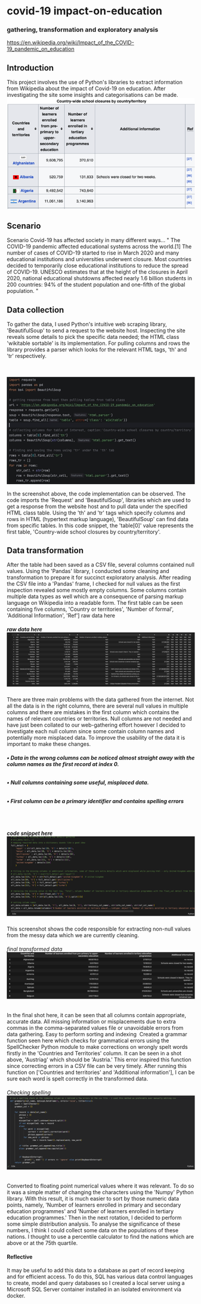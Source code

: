 # covid-19 impact-on-education
### gathering, transformation and exploratory analysis
https://en.wikipedia.org/wiki/Impact_of_the_COVID-19_pandemic_on_education

<h2>Introduction</h2>
This project involves the use of Python's libraries to extract information from Wikipedia about the impact of Covid-19 on education. After investigating the site some insights and categorisations can be made.
<img src="assets/wikipedia_shot.png">

<h2>Scenario</h2>
Scenario
Covid-19 has affected society in many different ways... " The COVID-19 pandemic affected educational systems across the world.[1] The number of cases of COVID-19 started to rise in March 2020 and many educational institutions and universities underwent closure. Most countries decided to temporarily close educational institutions to reduce the spread of COVID-19. UNESCO estimates that at the height of the closures in April 2020, national educational shutdowns affected nearly 1.6 billion students in 200 countries: 94% of the student population and one-fifth of the global population. "

<h2>Data collection</h2>
To gather the data, I used Python's intuitive web scraping library, 'BeautifulSoup' to send a request to the website host. Inspecting the site reveals some details to pick the specific data needed; the HTML class 'wikitable sortable' is its implementation. For pulling columns and rows the library provides a parser which looks for the relevant HTML tags, 'th' and 'tr' respectively. 

<br><br>
<img src="assets/soup_script_!.jpg">

In the screenshot above, the code implementation can be observed. The code imports the 'Request' and 'BeautifulSoup', libraries which are used to get a response from the website host and to pull data under the specified HTML class table. Using the 'th' and 'tr' tags which specify columns and rows in HTML (hypertext markup language), 'BeautifulSoup' can find data from specific tables. In this code snippet, the 'table[0]' value represents the first table, 'Country-wide school closures by country/territory'.

<h2>Data transformation</h2>
After the table had been saved as a CSV file, several columns contained null values. Using the 'Pandas' library, I conducted some cleaning and transformation to prepare it for succinct exploratory analysis. After reading the CSV file into a 'Pandas' frame, I checked for null values as the first inspection revealed some mostly empty columns. Some columns contain multiple data types as well which are a consequence of parsing markup language on Wikipedia into a readable form.
The first table can be seen containing five columns, 'Country or territories', 'Number of formal', 'Additional Information', 'Ref']
raw data here 

<h5> raw data here <img src='assets/raw_data.png'> </h5> 

There are three main problems with the data gathered from the internet. Not all the data is in the right columns, there are several null values in multiple columns and there are mistakes in the first column which contains the names of relevant countries or territories. Null columns are not needed and have just been collated to our web-gathering effort however I decided to investigate each null column since some contain column names and potentially more misplaced data. To improve the usability of the data it is important to make these changes.

<h6><b>&bull; Data in the wrong columns can be noticed almost straight away with the column names as the first record at index 0. </b></h6>
<h6><b>&bull; Null columns containing some useful, misplaced data. </b></h6>
<h6><b>&bull; First column can be a primary identifier and contains spelling errors </b></h6> 

<h5> code snippet here <img src='assets/missing_details_script.png'> </h5>

This screenshot shows the code responsible for extracting non-null values from the messy data which we are currently cleaning. 

<h6> final transformed data <img src="assets/clean_data_out.png"> </h6>

In the final shot here, it can be seen that all columns contain appropriate, accurate data. All missing information or misplacements due to extra commas in the comma-separated values file or unavoidable errors from data gathering. Easy to perform sorting and indexing 
Created a grammar function seen here which checks for grammatical errors using the SpellChecker Python module to make corrections on wrongly spelt words firstly in the 'Countries and Territories' column. It can be seen in a shot above, 'Austriag' which should be 'Austria.' This error inspired this function since correcting errors in a CSV file can be very timely. After running this function on ['Countries and territories' and 'Additional information'], I can be sure each word is spelt correctly in the transformed data.

<h6> Checking spelling <img src='assets/spellling_checker.png'> </h6>

Converted to floating point numerical values where it was relevant. To do so it was a simple matter of changing the characters using the 'Numpy' Python library. With this result, it is much easier to sort by those numeric data points, namely, 'Number of learners enrolled in primary and secondary education programmes' and 'Number of learners enrolled in tertiary education programmes.' Then in the next rotation, I decided to perform some simple distribution analysis. To analyse the significance of these numbers, I think I could collect some data on the populations of these nations. I thought to use a percentile calculator to find the nations which are above or at the 75th quartile.

<h4>Reflective </h4>
It may be useful to add this data to a database as part of record keeping and for efficient access. To do this, SQL has various data control languages to create, model and query databases so I created a local server using a Microsoft SQL Server container installed in an isolated environment via docker.

